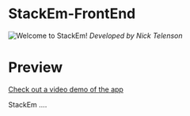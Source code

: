 # StackEm-FrontEnd

![Welcome to StackEm!](https://github.com/ntel-91/StackEm_frontend/blob/master/images/StackEm-currentgame.png?raw=true)
_Developed by Nick Telenson_ 

# Preview

[Check out a video demo of the app](https://www.loom.com/share/e778244a6a07420884a56f769f2835bc)

StackEm .... 